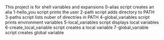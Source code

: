 This project is for shell variables and expansions
0-alias script creates an alia
1-hello_you script prints the user
2-path script adds directory to PATH
3-paths script lists nuber of directries in PATH
4-global_variables script prints environment variables
5-local_variables script displays local variables
6-create_local_variable script creates a local variable
7-global_variable script creates global variable
